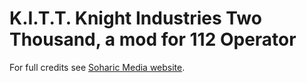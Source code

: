 <h1>K.I.T.T. Knight Industries Two Thousand, a mod for 112 Operator</h1>
<p>For full credits see <a href="https://soharicmedia.com/112/vehicle-mods#kitt">Soharic Media website</a>.</p>